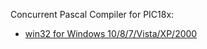 Concurrent Pascal Compiler for PIC18x:


- [win32 for Windows 10/8/7/Vista/XP/2000](cpc_pic18x_win32.zip)


